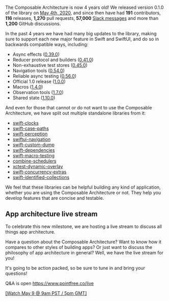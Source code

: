 The Composable Architecture is now 4 years old! We released version 0.1.0 of the library on
[May 4th, 2020][tca-0.1-blog], and since then have had **191** contributors, 
**116** releases, **1,270** pull requests, **57,000** [Slack messages][slack-invite] and more than 
**1,200** GitHub discussions.

In the past 4 years we have had many big updates to the library, making sure to support each new
major feature in Swift and SwiftUI, and do so in backwards compatible ways, including:

* Async effects ([0.39.0](https://github.com/pointfreeco/swift-composable-architecture/releases/tag/0.39.0))
* Reducer protocol and builders ([0.41.0](https://github.com/pointfreeco/swift-composable-architecture/releases/tag/0.41.0))
* Non-exhaustive test stores ([0.45.0](https://github.com/pointfreeco/swift-composable-architecture/releases/tag/0.45.0))
* Navigation tools ([0.54.0](https://github.com/pointfreeco/swift-composable-architecture/releases/tag/0.54.0))
* Reliable async testing ([0.56.0](https://github.com/pointfreeco/swift-composable-architecture/releases/tag/0.56.0))
* Official 1.0 release ([1.0.0](https://github.com/pointfreeco/swift-composable-architecture/releases/tag/1.0.0))
* Macros ([1.4.0](https://github.com/pointfreeco/swift-composable-architecture/releases/tag/1.4.0))
* Observation tools ([1.7.0](https://github.com/pointfreeco/swift-composable-architecture/releases/tag/1.7.0))
* Shared state ([1.10.0](https://github.com/pointfreeco/swift-composable-architecture/releases/tag/1.10.0))

And even for those that cannot or do not want to use the Composable Architecture, we have split out
multiple standalone libraries from it:

* [swift-clocks](https://www.github.com/pointfreeco/swift-clocks)
* [swift-case-paths](https://www.github.com/pointfreeco/swift-case-paths)
* [swift-perception](https://www.github.com/pointfreeco/swift-perception)
* [swiftui-navigation](https://www.github.com/pointfreeco/swiftui-navigation)
* [swift-custom-dump](https://www.github.com/pointfreeco/swift-custom-dump)
* [swift-dependencies](https://www.github.com/pointfreeco/swift-dependencies)
* [swift-macro-testing](https://www.github.com/pointfreeco/swift-macro-testing)
* [combine-schedulers](https://www.github.com/pointfreeco/combine-schedulers)
* [xctest-dynamic-overlay](https://www.github.com/pointfreeco/xctest-dynamic-overlay)
* [swift-concurrency-extras](https://www.github.com/pointfreeco/swift-concurrency-extras)
* [swift-identified-collections](https://www.github.com/pointfreeco/swift-identified-collections)

We feel that these libraries can be helpful building any kind of application, whether you are using
the Composable Architecture or not. They help you develop features that are concise and testable.

[discussions]: https://github.com/pointfreeco/swift-composable-architecture/discussions
[tca-0.1-blog]: /blog/posts/41-composable-architecture-the-library
[closed-prs]: https://github.com/pointfreeco/swift-composable-architecture/pulls?q=is%3Apr+is%3Aclosed
[slack-invite]: http://pointfree.co/slack-invite
[releases]: https://github.com/pointfreeco/swift-composable-architecture/releases
[contributors]: https://github.com/pointfreeco/swift-composable-architecture/graphs/contributors

## App architecture live stream

To celebrate this new milestone, we are hosting a live stream to discuss all things app 
architecture.

Have a question about the Composable Architecture? Want to know how it compares to other styles
of building apps? Or just want to discuss the philosophy of app architecture in general?
Well, we have the live stream for you!

It's going to be action packed, so be sure to tune in and bring your questions!

Q&A is open
https://www.pointfree.co/live


[[Watch May 9 @ 9am PST / 5pm GMT]](/live)
